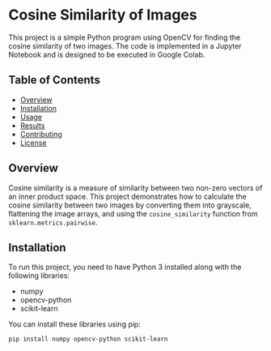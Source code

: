 # Cosine Similarity of Images

This project is a simple Python program using OpenCV for finding the cosine similarity of two images. The code is implemented in a Jupyter Notebook and is designed to be executed in Google Colab.

## Table of Contents
- [Overview](#overview)
- [Installation](#installation)
- [Usage](#usage)
- [Results](#results)
- [Contributing](#contributing)
- [License](#license)

## Overview
Cosine similarity is a measure of similarity between two non-zero vectors of an inner product space. This project demonstrates how to calculate the cosine similarity between two images by converting them into grayscale, flattening the image arrays, and using the `cosine_similarity` function from `sklearn.metrics.pairwise`.

## Installation
To run this project, you need to have Python 3 installed along with the following libraries:
- numpy
- opencv-python
- scikit-learn

You can install these libraries using pip:
```bash
pip install numpy opencv-python scikit-learn
